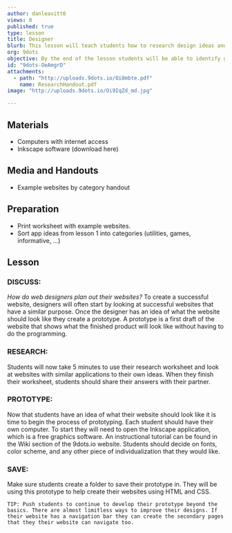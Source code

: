 ```yaml
---
author: danleavitt0
views: 0
published: true
type: lesson
title: Designer
blurb: This lesson will teach students how to research design ideas and prototype their website using Inkscape.
org: 9dots
objective: By the end of the lesson students will be able to identify good elements of website design and use Inkscape to create a website prototype
id: "9dots-OeAmgrD"
attachments: 
  - path: "http://uploads.9dots.io/Oi8mbte.pdf"
    name: ResearchHandout.pdf
image: "http://uploads.9dots.io/Oi9IqZd_md.jpg"

---
```


## Materials
- Computers with internet access
- Inkscape software (download here)

## Media and Handouts
- Example websites by category handout

## Preparation
- Print worksheet with example websites.
- Sort app ideas from lesson 1 into categories (utilities, games, informative, ...)

## Lesson

### DISCUSS:
_How do web designers plan out their websites?_
To create a successful website, designers will often start by looking at successful websites that have a similar purpose. Once the designer has an idea of what the website should look like they create a prototype.  A prototype is a first draft of the website that shows what the finished product will look like without having to do the programming.

### RESEARCH: 
Students will now take 5 minutes to use their research worksheet and look at websites with similar applications to their own ideas. When they finish their worksheet, students should share their answers with their partner.


### PROTOTYPE:
Now that students have an idea of what their website should look like it is time to begin the process of prototyping. Each student should have their own computer. To start they will need to open the Inkscape application, which is a free graphics software.  An instructional tutorial can be found in the Wiki section of the 9dots.io website. Students should decide on fonts, color scheme, and any other piece of individualization that they would like. 

### SAVE:
Make sure students create a folder to save their prototype in. They will be using this prototype to help create their websites using HTML and CSS.

```
TIP: Push students to continue to develop their prototype beyond the basics. There are almost limitless ways to improve their designs. If their website has a navigation bar they can create the secondary pages that they their website can navigate too.
```
